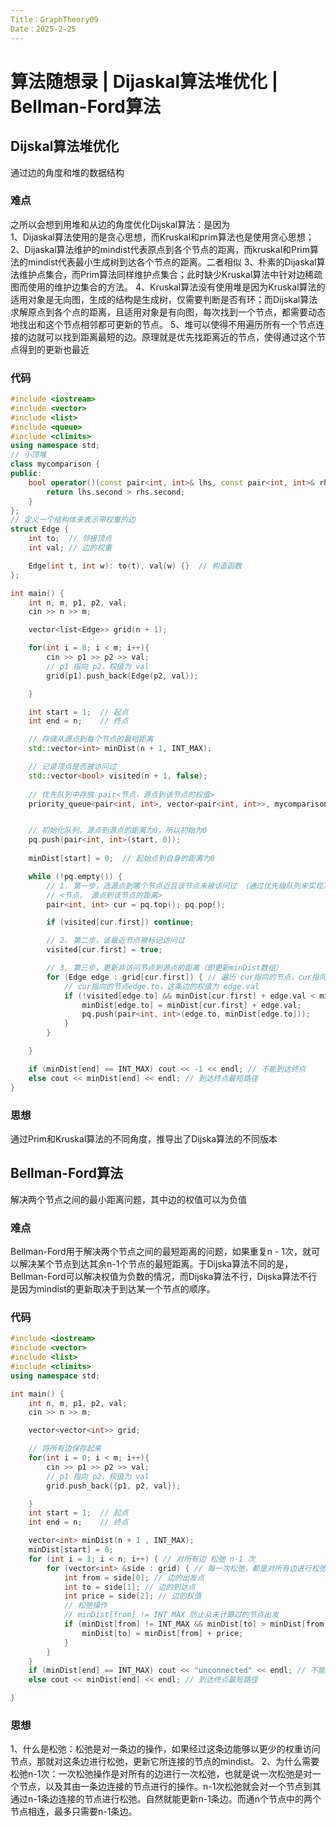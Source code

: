 ```yaml
---
Title：GraphTheory09
Date：2025-2-25
---
```

# 算法随想录 | Dijaskal算法堆优化 | Bellman-Ford算法
## Dijskal算法堆优化
通过边的角度和堆的数据结构
### 难点
之所以会想到用堆和从边的角度优化Dijskal算法：是因为\
1、Dijaskal算法使用的是贪心思想，而Kruskal和prim算法也是使用贪心思想；
2、Dijaskal算法维护的mindist代表原点到各个节点的距离，而kruskal和Prim算法的mindist代表最小生成树到达各个节点的距离。二者相似
3、朴素的Dijaskal算法维护点集合，而Prim算法同样维护点集合；此时缺少Kruskal算法中针对边稀疏图而使用的维护边集合的方法。
4、Kruskal算法没有使用堆是因为Kruskal算法的适用对象是无向图，生成的结构是生成树，仅需要判断是否有环；而Dijskal算法求解原点到各个点的距离，且适用对象是有向图，每次找到一个节点，都需要动态地找出和这个节点相邻都可更新的节点。
5、堆可以使得不用遍历所有一个节点连接的边就可以找到距离最短的边。原理就是优先找距离近的节点，使得通过这个节点得到的更新也最近
### 代码
~~~C++
#include <iostream>
#include <vector>
#include <list>
#include <queue>
#include <climits>
using namespace std; 
// 小顶堆
class mycomparison {
public:
    bool operator()(const pair<int, int>& lhs, const pair<int, int>& rhs) {
        return lhs.second > rhs.second;
    }
};
// 定义一个结构体来表示带权重的边
struct Edge {
    int to;  // 邻接顶点
    int val; // 边的权重

    Edge(int t, int w): to(t), val(w) {}  // 构造函数
};

int main() {
    int n, m, p1, p2, val;
    cin >> n >> m;

    vector<list<Edge>> grid(n + 1);

    for(int i = 0; i < m; i++){
        cin >> p1 >> p2 >> val; 
        // p1 指向 p2，权值为 val
        grid[p1].push_back(Edge(p2, val));

    }

    int start = 1;  // 起点
    int end = n;    // 终点

    // 存储从源点到每个节点的最短距离
    std::vector<int> minDist(n + 1, INT_MAX);

    // 记录顶点是否被访问过
    std::vector<bool> visited(n + 1, false); 
    
    // 优先队列中存放 pair<节点，源点到该节点的权值>
    priority_queue<pair<int, int>, vector<pair<int, int>>, mycomparison> pq;


    // 初始化队列，源点到源点的距离为0，所以初始为0
    pq.push(pair<int, int>(start, 0)); 
    
    minDist[start] = 0;  // 起始点到自身的距离为0

    while (!pq.empty()) {
        // 1. 第一步，选源点到哪个节点近且该节点未被访问过 （通过优先级队列来实现）
        // <节点， 源点到该节点的距离>
        pair<int, int> cur = pq.top(); pq.pop();

        if (visited[cur.first]) continue;

        // 2. 第二步，该最近节点被标记访问过
        visited[cur.first] = true;

        // 3. 第三步，更新非访问节点到源点的距离（即更新minDist数组）
        for (Edge edge : grid[cur.first]) { // 遍历 cur指向的节点，cur指向的节点为 edge
            // cur指向的节点edge.to，这条边的权值为 edge.val
            if (!visited[edge.to] && minDist[cur.first] + edge.val < minDist[edge.to]) { // 更新minDist
                minDist[edge.to] = minDist[cur.first] + edge.val;
                pq.push(pair<int, int>(edge.to, minDist[edge.to]));
            }
        }

    }

    if (minDist[end] == INT_MAX) cout << -1 << endl; // 不能到达终点
    else cout << minDist[end] << endl; // 到达终点最短路径
}
~~~
### 思想
通过Prim和Kruskal算法的不同角度，推导出了Dijska算法的不同版本
## Bellman-Ford算法
解决两个节点之间的最小距离问题，其中边的权值可以为负值
### 难点
Bellman-Ford用于解决两个节点之间的最短距离的问题，如果重复n -  1次，就可以解决某个节点到达其余n-1个节点的最短距离。于Dijska算法不同的是，Bellman-Ford可以解决权值为负数的情况，而Dijska算法不行，Dijska算法不行是因为mindist的更新取决于到达某一个节点的顺序。
### 代码 
~~~c++
#include <iostream>
#include <vector>
#include <list>
#include <climits>
using namespace std;

int main() {
    int n, m, p1, p2, val;
    cin >> n >> m;

    vector<vector<int>> grid;

    // 将所有边保存起来
    for(int i = 0; i < m; i++){
        cin >> p1 >> p2 >> val;
        // p1 指向 p2，权值为 val
        grid.push_back({p1, p2, val});

    }
    int start = 1;  // 起点
    int end = n;    // 终点

    vector<int> minDist(n + 1 , INT_MAX);
    minDist[start] = 0;
    for (int i = 1; i < n; i++) { // 对所有边 松弛 n-1 次
        for (vector<int> &side : grid) { // 每一次松弛，都是对所有边进行松弛
            int from = side[0]; // 边的出发点
            int to = side[1]; // 边的到达点
            int price = side[2]; // 边的权值
            // 松弛操作 
            // minDist[from] != INT_MAX 防止从未计算过的节点出发
            if (minDist[from] != INT_MAX && minDist[to] > minDist[from] + price) { 
                minDist[to] = minDist[from] + price;  
            }
        }
    }
    if (minDist[end] == INT_MAX) cout << "unconnected" << endl; // 不能到达终点
    else cout << minDist[end] << endl; // 到达终点最短路径

}
~~~
### 思想
1、什么是松弛：松弛是对一条边的操作，如果经过这条边能够以更少的权重访问节点，那就对这条边进行松弛，更新它所连接的节点的mindist。
2、为什么需要松弛n-1次：一次松弛操作是对所有的边进行一次松弛，也就是说一次松弛是对一个节点，以及其由一条边连接的节点进行的操作。n-1次松弛就会对一个节点到其通过n-1条边连接的节点进行松弛。自然就能更新n-1条边。而通n个节点中的两个节点相连，最多只需要n-1条边。
